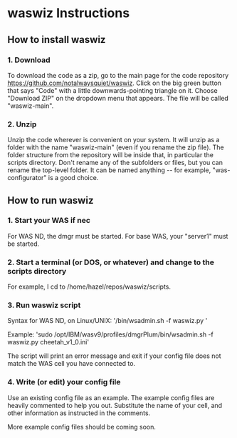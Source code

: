 # waswiz Instructions
## How to install waswiz
### 1. Download
To download the code as a zip, go to the main page for the code repository https://github.com/notalwaysquiet/waswiz. Click on the big green button that says "Code" with a little downwards-pointing triangle on it. Choose "Download ZIP" on the dropdown menu that appears. The file will be called "waswiz-main".
### 2. Unzip
Unzip the code wherever is convenient on your system. It will unzip as a folder with the name "waswiz-main" (even if you rename the zip file). The folder structure from the repository will be inside that, in particular the scripts directory. Don't rename any of the subfolders or files, but you can rename the top-level folder. It can be named anything -- for example, "was-configurator" is a good choice.
## How to run waswiz 
### 1. Start your WAS if nec
For WAS ND, the dmgr must be started. For base WAS, your "server1" must be started.
### 2. Start a terminal (or DOS, or whatever) and change to the scripts directory
For example, I cd to /home/hazel/repos/waswiz/scripts.
### 3. Run waswiz script
Syntax for WAS ND, on Linux/UNIX: '<path to your dmgr profile>/bin/wsadmin.sh -f waswiz.py <filename of your config file>'

Example:
'sudo /opt/IBM/wasv9/profiles/dmgrPlum/bin/wsadmin.sh -f waswiz.py cheetah_v1_0.ini'

The script will print an error message and exit if your config file does not match the WAS cell you have connected to.
### 4. Write (or edit) your config file
Use an existing config file as an example. The example config files are heavily commented to help you out. Substitute the name of your cell, and other information as instructed in the comments. 

More example config files should be coming soon.
